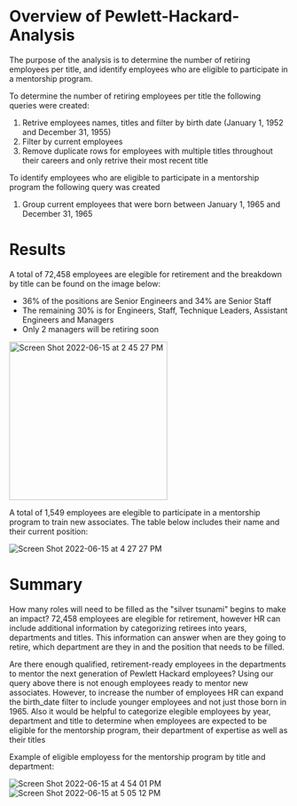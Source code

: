 # Overview of Pewlett-Hackard-Analysis

The purpose of the analysis is to determine the number of retiring employees per title, and identify employees who are eligible to participate in a mentorship program. 

To determine the number of retiring employees per title the following queries were created: 
1. Retrive employees names, titles and filter by birth date (January 1, 1952 and December 31, 1955)
2. Filter by current employees 
3. Remove duplicate rows for employees with multiple titles throughout their careers and only retrive their most recent title 

To identify employees who are eligible to participate in a mentorship program the following query was created
1. Group current employees that were born between January 1, 1965 and December 31, 1965 

# Results

A total of 72,458 employees are elegible for retirement and the breakdown by title can be found on the image below: 
- 36% of the positions are Senior Engineers and 34% are Senior Staff
- The remaining 30% is for Engineers, Staff, Technique Leaders, Assistant Engineers and Managers
- Only 2 managers will be retiring soon 

<img width="285" alt="Screen Shot 2022-06-15 at 2 45 27 PM" src="https://user-images.githubusercontent.com/104380112/173908132-d3ead5f0-fcef-4be9-b86b-ac5e943cd79d.png">

A total of 1,549 employees are elegible to participate in a mentorship program to train new associates. The table below includes their name and their current position: 

![Screen Shot 2022-06-15 at 4 27 27 PM](https://user-images.githubusercontent.com/104380112/173920939-75a45568-efee-4fcb-bffb-a68b79ea957a.png)

# Summary

How many roles will need to be filled as the "silver tsunami" begins to make an impact?
72,458 employees are elegible for retirement, however HR can include additional information by categorizing retirees into years, departments and titles. This information can answer when are they going to retire, which department are they in and the position that needs to be filled. 

Are there enough qualified, retirement-ready employees in the departments to mentor the next generation of Pewlett Hackard employees?
Using our query above there is not enough employees ready to mentor new associates. However, to increase the number of employees HR can expand the birth_date filter to include younger employees and not just those born in 1965. 
Also it would be helpful to categorize elegible employees by year, department and title to determine when employees are expected to be eligible for the mentorship program, their department of expertise as well as their titles

Example of eligible employess for the mentorship program by title and department:

![Screen Shot 2022-06-15 at 4 54 01 PM](https://user-images.githubusercontent.com/104380112/173927207-287d2c00-f6bc-445e-8465-5b9c1081dc26.png)
![Screen Shot 2022-06-15 at 5 05 12 PM](https://user-images.githubusercontent.com/104380112/173929802-0071f3f7-f185-43f9-8a9c-18790d5ae1e0.png)


